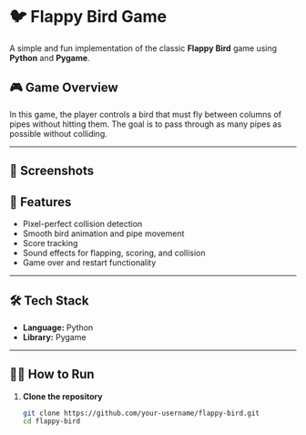 # 🐦 Flappy Bird Game

A simple and fun implementation of the classic **Flappy Bird** game using **Python** and **Pygame**.

## 🎮 Game Overview

In this game, the player controls a bird that must fly between columns of pipes without hitting them. The goal is to pass through as many pipes as possible without colliding.

---

## 📸 Screenshots





## 🚀 Features

- Pixel-perfect collision detection
- Smooth bird animation and pipe movement
- Score tracking
- Sound effects for flapping, scoring, and collision
- Game over and restart functionality

---

## 🛠️ Tech Stack

- **Language:** Python  
- **Library:** Pygame

---

## 🧑‍💻 How to Run

1. **Clone the repository**

   ```bash
   git clone https://github.com/your-username/flappy-bird.git
   cd flappy-bird
